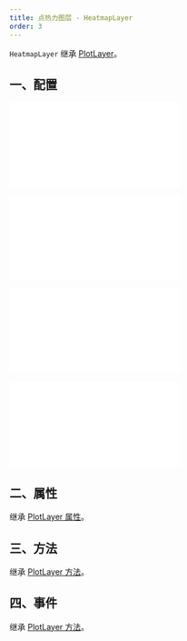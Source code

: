 ```yaml
---
title: 点热力图层 - HeatmapLayer
order: 3
---
```


`HeatmapLayer` 继承 [PlotLayer](/zh/docs/api/layers/plot-layer)。

## 一、配置

<embed src="@/docs/common/layers/dot-layer/source.zh.md"></embed>

<embed src="@/docs/common/layers/heatmap-layer/shape.zh.md"></embed>

<embed src="@/docs/common/layers/heatmap-layer/size.zh.md"></embed>

<embed src="@/docs/common/layers/heatmap-layer/style.zh.md"></embed>

## 二、属性

继承 [PlotLayer 属性](/zh/docs/api/layers/plot-layer#二、属性)。

## 三、方法

继承 [PlotLayer 方法](/zh/docs/api/layers/plot-layer#三、方法)。

## 四、事件

继承 [PlotLayer 方法](/zh/docs/api/layers/plot-layer#四、事件)。
